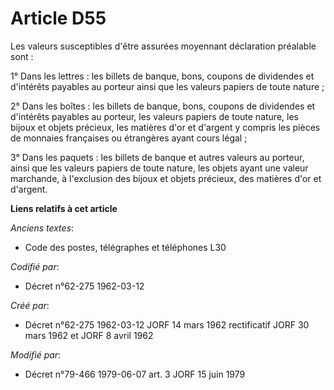 # Article D55

Les valeurs susceptibles d'être assurées moyennant déclaration préalable sont :

1° Dans les lettres : les billets de banque, bons, coupons de dividendes et d'intérêts payables au porteur ainsi que les
valeurs papiers de toute nature ;

2° Dans les boîtes : les billets de banque, bons, coupons de dividendes et d'intérêts payables au porteur, les valeurs
papiers de toute nature, les bijoux et objets précieux, les matières d'or et d'argent y compris les pièces de monnaies
françaises ou étrangères ayant cours légal ;

3° Dans les paquets : les billets de banque et autres valeurs au porteur, ainsi que les valeurs papiers de toute nature, les
objets ayant une valeur marchande, à l'exclusion des bijoux et objets précieux, des matières d'or et d'argent.

**Liens relatifs à cet article**

_Anciens textes_:

  - Code des postes, télégraphes et téléphones L30

_Codifié par_:

  - Décret n°62-275 1962-03-12

_Créé par_:

  - Décret n°62-275 1962-03-12 JORF 14 mars 1962 rectificatif JORF 30 mars 1962 et JORF 8 avril 1962

_Modifié par_:

  - Décret n°79-466 1979-06-07 art. 3 JORF 15 juin 1979

